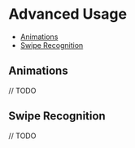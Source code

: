 # Advanced Usage

* [Animations](#animations)
* [Swipe Recognition](#swipe-recognition)

## Animations
// TODO

## Swipe Recognition
// TODO
